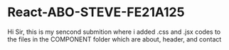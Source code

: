 # React-ABO-STEVE-FE21A125
Hi Sir, this is my sencond submition where i added .css and .jsx codes to the files in the COMPONENT folder which are
about, header, and contact

